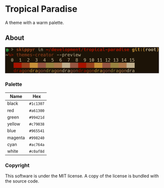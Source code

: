 # Tropical Paradise
A theme with a warm palette.

## About
![](preview.png)

### Palette
| Name | Hex |
| - | - |
| black | `#1c1307` |
| red | `#a61300` |
| green | `#99421d` |
| yellow | `#c79038` |
| blue | `#965541` |
| magenta | `#998240` |
| cyan | `#ac764a` |
| white | `#c0af8d` |

### Copyright
This software is under the MIT license. A copy of the license is bundled with the source code.
